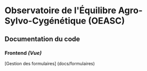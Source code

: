 # Observatoire de l'Équilibre Agro-Sylvo-Cygénétique (OEASC)

## Documentation du code

### Frontend *(Vue)*

[Gestion des formulaires] (docs/formulaires)

